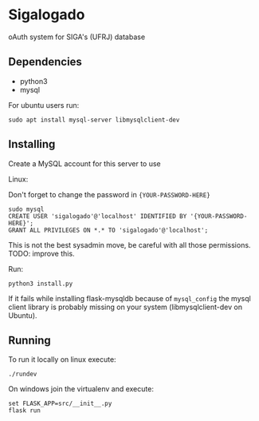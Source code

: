 # Sigalogado

oAuth system for SIGA's (UFRJ) database

## Dependencies

- python3
- mysql

For ubuntu users run:

```
sudo apt install mysql-server libmysqlclient-dev
```

## Installing

Create a MySQL account for this server to use

Linux:

Don't forget to change the password in `{YOUR-PASSWORD-HERE}`

```
sudo mysql
CREATE USER 'sigalogado'@'localhost' IDENTIFIED BY '{YOUR-PASSWORD-HERE}';
GRANT ALL PRIVILEGES ON *.* TO 'sigalogado'@'localhost';
```

This is not the best sysadmin move, be careful with all those permissions. TODO: improve this.

Run:

`python3 install.py`

If it fails while installing flask-mysqldb because of `mysql_config` the mysql client library is probably missing on your system (libmysqlclient-dev on Ubuntu).

## Running

To run it locally on linux execute:

`./rundev`

On windows join the virtualenv and execute:

```
set FLASK_APP=src/__init__.py
flask run
```
